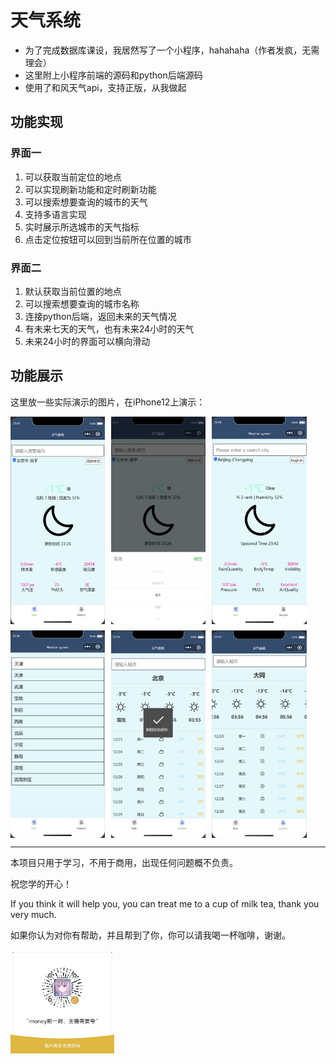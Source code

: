 # 天气系统



+ 为了完成数据库课设，我居然写了一个小程序，hahahaha（作者发疯，无需理会）
+ 这里附上小程序前端的源码和python后端源码
+ 使用了和风天气api，支持正版，从我做起



## 功能实现



### 界面一

1. 可以获取当前定位的地点
2. 可以实现刷新功能和定时刷新功能
3. 可以搜索想要查询的城市的天气
4. 支持多语言实现
5. 实时展示所选城市的天气指标
6. 点击定位按钮可以回到当前所在位置的城市

### 界面二

1. 默认获取当前位置的地点
2. 可以搜索想要查询的城市名称
3. 连接python后端，返回未来的天气情况
4. 有未来七天的天气，也有未来24小时的天气
5. 未来24小时的界面可以横向滑动



## 功能展示



这里放一些实际演示的图片，在iPhone12上演示：

<div style="display: flex; flex-wrap: wrap; gap: 10px;">
  <img src="./Pic/show/1.png" alt="1" style="width: 30%;"/>
  <img src="./Pic/show/2.png" alt="2" style="width: 30%;"/>
  <img src="./Pic/show/3.png" alt="3" style="width: 30%;"/>
  <img src="./Pic/show/4.png" alt="4" style="width: 30%;"/>
  <img src="./Pic/show/5.png" alt="5" style="width: 30%;"/>
  <img src="./Pic/show/6.png" alt="6" style="width: 30%;"/>
</div>

---

本项目只用于学习，不用于商用，出现任何问题概不负责。

祝您学的开心！



If you think it will help you, you can treat me to a cup of milk tea, thank you very much.

如果你认为对你有帮助，并且帮到了你，你可以请我喝一杯咖啡，谢谢。

<img src="./Pic/show/money.jpg" alt="money" style="width: 33%;" />